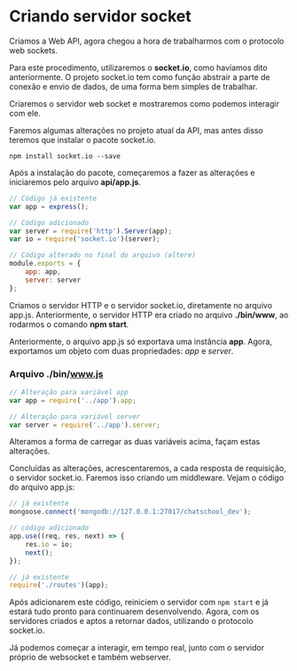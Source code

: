 # Criando servidor socket

Criamos a Web API, agora chegou a hora de trabalharmos com o protocolo web sockets.

Para este procedimento, utilizaremos o **socket.io**, como havíamos dito anteriormente. O projeto socket.io tem como função abstrair a parte de conexão e envio de dados, de uma forma bem simples de trabalhar.

Criaremos o servidor web socket e mostraremos como podemos interagir com ele.

Faremos algumas alterações no projeto atual da API, mas antes disso teremos que instalar o pacote socket.io.

`npm install socket.io --save`

Após a instalação do pacote, começaremos a fazer as alterações e iniciaremos pelo arquivo **api/app.js**.

```js
// Código já existente
var app = express();

// Código adicionado
var server = require('http').Server(app);
var io = require('socket.io')(server);

// Código alterado no final do arquivo (altere)
module.exports = {
    app: app,
    server: server
};
```

Criamos o servidor HTTP e o servidor socket.io, diretamente no arquivo app.js. Anteriormente, o servidor HTTP era criado no arquivo **./bin/www**, ao rodarmos o comando **npm start**.

Anteriormente, o arquivo app.js só exportava uma instância **app**. Agora, exportamos um objeto com duas propriedades: *app* e *server*.

### Arquivo ./bin/www.js

```js
// Alteração para variável app
var app = require('../app').app;

// Alteração para variável server
var server = require('../app').server;
```

Alteramos a forma de carregar as duas variáveis acima, façam estas alterações.

Concluídas as alterações, acrescentaremos, a cada resposta de requisição, o servidor socket.io. Faremos isso criando um middleware. Vejam o código do arquivo app.js:

```js
// já existente
mongoose.connect('mongodb://127.0.0.1:27017/chatschool_dev');

// código adicionado
app.use((req, res, next) => {
    res.io = io;
    next();
});

// já existente
require('./routes')(app);
```

Após adicionarem este código, reiniciem o servidor com `npm start` e já estará tudo pronto para continuarem desenvolvendo. Agora, com os servidores criados e aptos a retornar dados, utilizando o protocolo socket.io.

Já podemos começar a interagir, em tempo real, junto com o servidor próprio de websocket e também webserver.